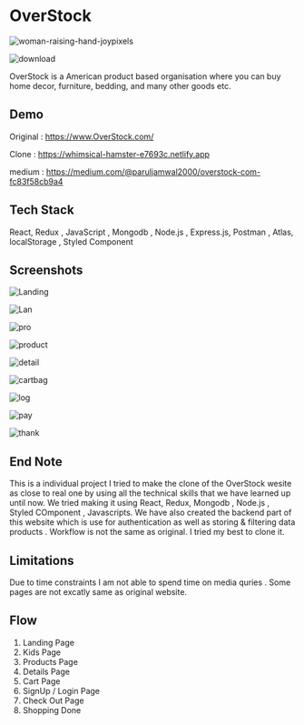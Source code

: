 
# OverStock

![woman-raising-hand-joypixels](https://user-images.githubusercontent.com/96183163/174477467-15007772-cad5-488c-817f-a9f5e9a37c72.gif)

![download](https://user-images.githubusercontent.com/96183163/174477350-51c931a8-c60b-408a-afb9-3e93893fab17.jpg)

 OverStock is a American product based organisation where you can buy  home decor, furniture, bedding, and many other goods etc.

## Demo

Original : https://www.OverStock.com/

Clone : https://whimsical-hamster-e7693c.netlify.app

medium : https://medium.com/@paruljamwal2000/overstock-com-fc83f58cb9a4

## Tech Stack

  React, Redux , JavaScript , Mongodb , Node.js , Express.js, Postman , Atlas, localStorage , Styled Component


## Screenshots


![Landing](https://user-images.githubusercontent.com/96183163/174477265-f0f036a0-6304-46ff-b096-5dd2147b7671.png)

                                                  


![Lan](https://user-images.githubusercontent.com/96183163/174477269-ce5239b1-0b6b-46b7-a35a-a4f0bac8c460.png)

                                                     


![pro](https://user-images.githubusercontent.com/96183163/174477281-05912f52-ecb8-4c54-8d00-d40758666ea3.png)


![product](https://user-images.githubusercontent.com/96183163/174477292-fcd4170f-1d02-4754-93a5-369bf96f573d.png)



![detail](https://user-images.githubusercontent.com/96183163/174477298-6f03b068-d51f-4527-8e35-1c36a7e38128.png)



![cartbag](https://user-images.githubusercontent.com/96183163/174477313-08c152a9-01b5-4909-a5eb-3a2e257d3f0f.png)



![log](https://user-images.githubusercontent.com/96183163/174477318-badbcfd8-e1a7-49bc-8370-b7ad8dab0b79.png)



![pay](https://user-images.githubusercontent.com/96183163/174477320-d3c8365e-6e07-42b0-81fd-65026f0a6716.png)



![thank](https://user-images.githubusercontent.com/96183163/174477326-04ecb292-7f49-486f-95c3-10672b0d86e4.png)



## End Note
 
This is a individual project I tried to make the clone of the OverStock wesite as close to real one by using all the technical skills that we have learned up until now. We tried making it using React, Redux,  Mongodb ,  Node.js , Styled COmponent , Javascripts. We have also created the backend part of this website which is use for authentication as well as storing & filtering data products  .  Workflow is not the same as original. I tried my best to clone it.


## Limitations
 
Due to time constraints I am not able to spend time on media quries . Some pages are not excatly same as original website. 

## Flow

1. Landing Page
2. Kids Page
3. Products Page
4. Details Page
5. Cart Page
6. SignUp / Login Page
7. Check Out Page
8. Shopping Done
